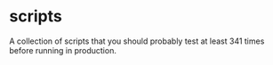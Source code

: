 # scripts
A collection of scripts that you should probably test at least 341 times before running in production.
